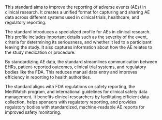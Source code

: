 This standard aims to improve the reporting of adverse events (AEs) in clinical research. It creates a unified format for capturing and sharing AE data across different systems used in clinical trials, healthcare, and regulatory reporting.

The standard introduces a specialized profile for AEs in clinical research. This profile includes important details such as the severity of the event, criteria for determining its seriousness, and whether it led to a participant leaving the study. It also captures information about how the AE relates to the study medication or procedure.

By standardizing AE data, the standard streamlines communication between EHRs, patient-reported outcomes, clinical trial systems, and regulatory bodies like the FDA. This reduces manual data entry and improves efficiency in reporting to health authorities.

The standard aligns with FDA regulations on safety reporting, the MedWatch program, and international guidelines for clinical safety data management. It benefits clinical researchers by facilitating efficient data collection, helps sponsors with regulatory reporting, and provides regulatory bodies with standardized, machine-readable AE reports for improved safety monitoring.